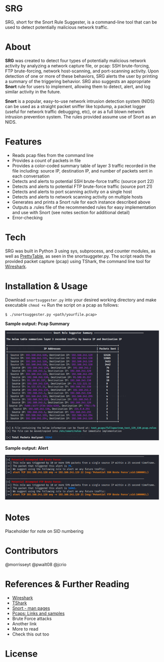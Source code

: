 # SRG

SRG, short for the Snort Rule Suggester, is a command-line tool that can be used to detect potentially malicious network traffic. 

# About

**SRG** was created to detect four types of potentially malicious network activity by analyzing a network capture file, or pcap: SSH brute-forcing, FTP brute-forcing, network host-scanning, and port-scanning activity. Upon detection of one or more of these behaviors, SRG alerts the user by printing a summary of the triggering behavior. SRG also suggests an appropriate **Snort** rule for users to implement, allowing them to detect, alert, and log similar activity in the future.

**Snort** is a popular, easy-to-use network intrusion detection system (NIDS) can be used as a straight packet sniffer like tcpdump, a packet logger (useful for network traffic debugging, etc), or as a full blown network intrusion prevention system. The rules provided assume use of Snort as an NIDS.

# Features

* Reads pcap files from the command line
* Provides a count of packets in file
* Provides a color-coded summary table of layer 3 traffic recorded in the file including: source IP, destination IP, and number of packets sent in each conversation
* Detects and alerts to potential SSH brute-force traffic (source port 22)
* Detects and alerts to potential FTP brute-force traffic (source port 21)
* Detects and alerts to port scanning activity on a single host 
* Detects and alerts to network scanning activity on multiple hosts
* Generates and prints a Snort rule for each instance described above
* Outputs a .rules file of the recommended rules for easy implementation and use with Snort (see notes section for additional detail)
* Error-checking

# Tech

SRG was built in Python 3 using sys, subprocess, and counter modules, as well as [PrettyTable](https://pypi.org/project/prettytable/), as seen in the snortsuggeter.py. The script reads the provided packet capture (pcap) using TShark, the command line tool for [Wireshark](https://www.wireshark.org/download.html).

# Installation & Usage

Download `snortsuggester.py` into your desired working directory and make executable `chmod +x`
Run the script on a pcap as follows:

```
$ ./snortsuggester.py <path/yourfile.pcap>
```

**Sample output: Pcap Summary**

![Screenshot1](https://github.com/morrisseyt/SRG--Snort-Rule-Generator/blob/main/images/snortsuggester_output_table.png)

**Sample output: Alert**

![Screenshot2](https://github.com/morrisseyt/SRG--Snort-Rule-Generator/blob/main/images/snortsuggester_output_alert.png)

# Notes

Placeholder for note on SID numbering

# Contributors

@morrisseyt
@pwalt08
@jcrio

# References & Further Reading

* [Wireshark](https://www.wireshark.org/download.html)
* [TShark](https://www.wireshark.org/docs/man-pages/tshark.html)
* [Snort - man pages](https://www.snort.org/documents)
* [Pcaps: Links and samples](https://gitlab.com/wireshark/wireshark/-/wikis/SampleCaptures)
* Brute Force attacks
* Another link
* More to read
* Check this out too

# License






